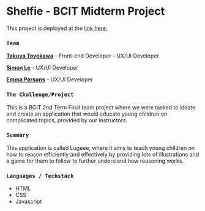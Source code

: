 # Shelfie - BCIT Midterm Project

This project is deployed at the [link here.](https://shelfie-takuyatoyokawa.vercel.app/)

### `Team`

[**Takuya Toyokawa**](https://www.linkedin.com/in/takuya-toyokawa/) - Front-end Developer - UX/UI Developer

[**Simon Le**](https://www.linkedin.com/in/simon-le-532820183/) - UX/UI Developer

[**Emma Parsons**](https://www.linkedin.com/in/emma-parsons-b6518ba9/) - UX/UI Developer

### `The Challenge/Project`

This is a BCIT 2nd Term Final team project where we were tasked to ideate and create an application that would educate young children on complicated topics, provided by our instructors.

### `Summary`

This application is called Logeee, where it aims to teach young children on how to reason efficiently and effectively by providing lots of illustrations and a game for them to follow to further understand how reasoning works.

### `Languages / Techstack`

- HTML
- CSS
- Javascript
